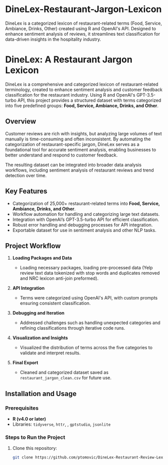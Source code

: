 # DineLex-Restaurant-Jargon-Lexicon
DineLex is a categorized lexicon of restaurant-related terms (Food, Service, Ambiance, Drinks, Other) created using R and OpenAI's API. Designed to enhance sentiment analysis of reviews, it streamlines text classification for data-driven insights in the hospitality industry.

# DineLex: A Restaurant Jargon Lexicon  

DineLex is a comprehensive and categorized lexicon of restaurant-related terminology, created to enhance sentiment analysis and customer feedback classification for the restaurant industry. Using R and OpenAI's GPT-3.5-turbo API, this project provides a structured dataset with terms categorized into five predefined groups: **Food, Service, Ambiance, Drinks, and Other**.  

## Overview  

Customer reviews are rich with insights, but analyzing large volumes of text manually is time-consuming and often inconsistent. By automating the categorization of restaurant-specific jargon, DineLex serves as a foundational tool for accurate sentiment analysis, enabling businesses to better understand and respond to customer feedback.  

The resulting dataset can be integrated into broader data analysis workflows, including sentiment analysis of restaurant reviews and trend detection over time.  

## Key Features  
- Categorization of 25,000+ restaurant-related terms into **Food, Service, Ambiance, Drinks, and Other**.  
- Workflow automation for handling and categorizing large text datasets.  
- Integration with OpenAI’s GPT-3.5-turbo API for efficient classification.  
- Robust error handling and debugging processes for API integration.  
- Exportable dataset for use in sentiment analysis and other NLP tasks.  

## Project Workflow  

1. **Loading Packages and Data**
   - Loading necessary packages, loading pre-processed data (Yelp review text data tokenized with stop words and duplicates removed and NRC lexicon anti-join preformed). 

2. **API Integration**  
   - Terms were categorized using OpenAI's API, with custom prompts ensuring consistent classification.  

3. **Debugging and Iteration**  
   - Addressed challenges such as handling unexpected categories and refining classifications through iterative code runs.  

4. **Visualization and Insights**  
   - Visualized the distribution of terms across the five categories to validate and interpret results.  

5. **Final Export**  
   - Cleaned and categorized dataset saved as `restaurant_jargon_clean.csv` for future use.  

## Installation and Usage  

### Prerequisites  
- **R (v4.0 or later)**  
- Libraries: `tidyverse`, `httr`, , `gptstudio`, `jsonlite`  

### Steps to Run the Project  

1. Clone this repository:  
   ```bash  
   git clone https://github.com/ptomovic/DineLex-Restaurant-Review-Lexicon.git  
